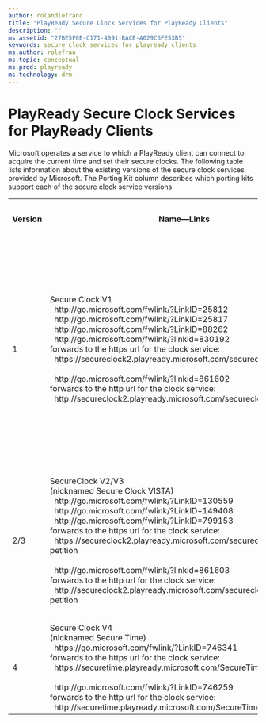 ```yaml
---
author: rolandlefranc
title: "PlayReady Secure Clock Services for PlayReady Clients"
description: ""
ms.assetid: "27BE5F0E-C171-4091-BACE-A029C6FE53B5"
keywords: secure clock services for playready clients
ms.author: rolefran
ms.topic: conceptual
ms.prod: playready
ms.technology: drm
---
```


# PlayReady Secure Clock Services for PlayReady Clients

Microsoft operates a service to which a PlayReady client can connect to acquire the current time and set their secure clocks. The following table lists information about the existing versions of the secure clock services provided by Microsoft. The Porting Kit column describes which porting kits support each of the secure clock service versions.

<table>
<tr> <th>

Version</th> <th>

Name&mdash;Links</th> <th>

Porting Kit</th> </tr>

<tr> <td>1</td> <td> Secure Clock V1 <br/>  &nbsp;&nbsp;http://go.microsoft.com/fwlink/?LinkID=25812<br/>&nbsp;&nbsp;http://go.microsoft.com/fwlink/?LinkID=25817<br/>&nbsp;&nbsp;http://go.microsoft.com/fwlink/?LinkID=88262<br/>&nbsp;&nbsp;http://go.microsoft.com/fwlink/?linkid=830192<br/>forwards to the https url for the clock service:<br/>&nbsp;&nbsp;https://secureclock2.playready.microsoft.com/secureclock/?petition<br/><br/>&nbsp;&nbsp;http://go.microsoft.com/fwlink/?linkid=861602<br/>forwards to the http url for the clock service:<br/>&nbsp;&nbsp;http://secureclock2.playready.microsoft.com/secureclock/?petition  </td> <td> All WMDRM 7 (2002) <br/>All WMDRM 10.08 (2006) <br/>All PR PK 1.0 (2008) <br/>All PR PK 1.2 (2008) <br/>Some PR PK 2.0 (2011) <br/>Some PR PK 2.5 (2013) </td> </tr>

<tr> <td>2/3</td> <td> SecureClock V2/V3 <br/>(nicknamed Secure Clock VISTA) <br/>&nbsp;&nbsp;http://go.microsoft.com/fwlink/?LinkID=130559<br/>&nbsp;&nbsp;http://go.microsoft.com/fwlink/?LinkID=149408<br/>&nbsp;&nbsp;http://go.microsoft.com/fwlink/?LinkID=799153   <br/>forwards to the https url for the clock service:<br/>&nbsp;&nbsp;https://secureclock2.playready.microsoft.com/secureclock/vista_rtm/?petition<br/><br/>&nbsp;&nbsp;http://go.microsoft.com/fwlink/?linkid=861603<br/>forwards to the http url for the clock service:<br/>&nbsp;&nbsp;http://secureclock2.playready.microsoft.com/secureclock/vista_rtm/?petition  </td> <td> Some PR PK 2.0 (2011) <br/>Some PR PK 2.5 (2013) <br/>All PR PK 2.11 (2014) <br/>All PR PK 3.0 (2015) <br/>(REE Only) </td></tr>



<tr> <td>4</td> <td> Secure Clock V4 <br/>(nicknamed Secure Time) <br/>&nbsp;&nbsp;https://go.microsoft.com/fwlink/?LinkID=746341  <br/>forwards to the https url for the clock service:<br/>&nbsp;&nbsp;https://securetime.playready.microsoft.com/SecureTime <br/> <br/>&nbsp;&nbsp;http://go.microsoft.com/fwlink/?LinkID=746259<br/>forwards to the http url for the clock service:<br/>&nbsp;&nbsp;http://securetime.playready.microsoft.com/SecureTime  </td> <td> All PR PK 3.2+ (2016) <br/>(REE or TEE) </td>  </tr>
 </table>
